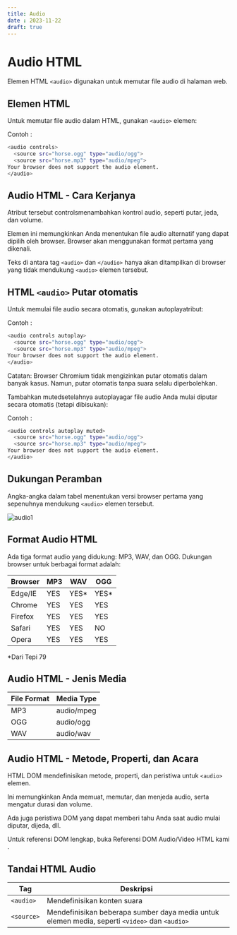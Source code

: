 ```yaml
---
title: Audio
date : 2023-11-22
draft: true
---
```


# Audio HTML
Elemen HTML `<audio>` digunakan untuk memutar file audio di halaman web.

## Elemen HTML <audio>

Untuk memutar file audio dalam HTML, gunakan `<audio>` elemen:

Contoh :

```sh
<audio controls>
  <source src="horse.ogg" type="audio/ogg">
  <source src="horse.mp3" type="audio/mpeg">
Your browser does not support the audio element.
</audio>
```

## Audio HTML - Cara Kerjanya

Atribut tersebut controlsmenambahkan kontrol audio, seperti putar, jeda, dan volume.

Elemen ini <source>memungkinkan Anda menentukan file audio alternatif yang dapat dipilih oleh browser. Browser akan menggunakan format pertama yang dikenali.

Teks di antara tag `<audio>` dan `</audio>` hanya akan ditampilkan di browser yang tidak mendukung `<audio>` elemen tersebut.

## HTML `<audio>` Putar otomatis

Untuk memulai file audio secara otomatis, gunakan autoplayatribut:


Contoh :
```sh
<audio controls autoplay>
  <source src="horse.ogg" type="audio/ogg">
  <source src="horse.mp3" type="audio/mpeg">
Your browser does not support the audio element.
</audio>
```
Catatan: Browser Chromium tidak mengizinkan putar otomatis dalam banyak kasus. Namun, putar otomatis tanpa suara selalu diperbolehkan.

Tambahkan mutedsetelahnya autoplayagar file audio Anda mulai diputar secara otomatis (tetapi dibisukan):


Contoh :
```sh
<audio controls autoplay muted>
  <source src="horse.ogg" type="audio/ogg">
  <source src="horse.mp3" type="audio/mpeg">
Your browser does not support the audio element.
</audio>
```
## Dukungan Peramban

Angka-angka dalam tabel menentukan versi browser pertama yang sepenuhnya mendukung `<audio>` elemen tersebut.

![audio1](https://github.com/uin-unit/docs-html/blob/main/images/audio1.png)

## Format Audio HTML

Ada tiga format audio yang didukung: MP3, WAV, dan OGG. Dukungan browser untuk berbagai format adalah: 

| Browser	 | MP3 | WAV | OGG |
| ----------- | ----------- |----------- |----------- |
| Edge/IE	 | YES | YES*| YES*|
| Chrome | YES | YES | YES |
| Firefox | YES | YES | YES |
| Safari | YES | YES | NO |
| Opera	 | YES | YES | YES |

*Dari Tepi 79

## Audio HTML - Jenis Media

| File Format	 | Media Type |
| ----------- | ----------- |
| MP3 | audio/mpeg |
| OGG	 | audio/ogg |
| WAV | audio/wav |

## Audio HTML - Metode, Properti, dan Acara

HTML DOM mendefinisikan metode, properti, dan peristiwa untuk `<audio>` elemen.

Ini memungkinkan Anda memuat, memutar, dan menjeda audio, serta mengatur durasi dan volume.

Ada juga peristiwa DOM yang dapat memberi tahu Anda saat audio mulai diputar, dijeda, dll.

Untuk referensi DOM lengkap, buka Referensi DOM Audio/Video HTML kami .

## Tandai HTML Audio

| Tag	 | Deskripsi |
| ----------- | ----------- |
| `<audio>` |Mendefinisikan konten suara |
| `<source>`	 | Mendefinisikan beberapa sumber daya media untuk elemen media, seperti `<video>` dan `<audio>` |


